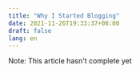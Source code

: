 ```yaml
---
title: "Why I Started Blogging"
date: 2021-11-26T19:33:37+08:00
draft: false
lang: en
---
```


Note: This article hasn't complete yet